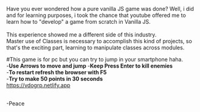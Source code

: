 Have you ever wondered how a pure vanilla JS game was done? Well, i did and for learning purposes, i took the chance that youtube offered me to learn how to "develop" a game from scratch in Vanilla JS. <br> <br> This experience showed me a different side of this industry. <br> 
Master use of Classes is necessary to accomplish this kind of projects, so that's the exciting part, learning to manipulate classes across modules. <br>



#This game is for pc but you can try to jump in your smartphone haha. <br> 
-<b>Use Arrows to move and jump </b>
-<b>Keep Press Enter to kill enemies </b> <br>
-<b>To restart refresh the browser with F5 </b> <br>
-<b>Try to make 50 points in 30 seconds </b> <br>
https://vdogrp.netlify.app<br> <br>

-Peace 
